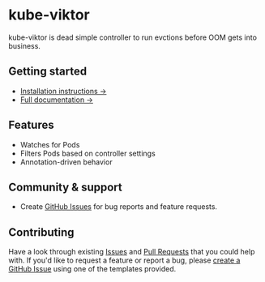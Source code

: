 <!-- TODO: Add logo -->

# kube-viktor

kube-viktor is dead simple controller to run evctions before OOM gets into business.

<!-- TODO: Add shields.io -->

## Getting started

- [Installation instructions →](./docs/quickstart.md)
- [Full documentation →](./docs)

## Features

- Watches for Pods
- Filters Pods based on controller settings
- Annotation-driven behavior

## Community & support

- Create [GitHub Issues](https://github.com/agrrh/kube-viktor/issues) for bug reports and feature requests.

## Contributing

Have a look through existing [Issues](https://github.com/agrrh/kube-viktor/issues) and [Pull Requests](https://github.com/agrrh/kube-viktor/pulls) that you could help with. If you'd like to request a feature or report a bug, please [create a GitHub Issue](https://github.com/agrrh/kube-viktor/issues) using one of the templates provided.

<!-- [See contribution guide →](https://github.com/agrrh/kube-viktor/blob/master/CONTRIBUTING.md) -->
